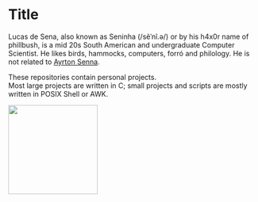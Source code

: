 # Title

Lucas de Sena, also known as Seninha (/sẽˈnĩ.ə/) or by his h4x0r
name of phillbush, is a mid 20s South American and undergraduate
Computer Scientist.  He likes birds, hammocks, computers, forró and
philology.
He is not related to [Ayrton Senna](https://en.wikipedia.org/wiki/Ayrton_Senna).

These repositories contain personal projects.  
Most large projects are written in C; small projects and scripts are
mostly written in POSIX Shell or AWK.

<img height="180em" src="https://github-readme-stats.vercel.app/api/top-langs/?username=phillbush&layout=compact&hide=Roff,HTML,Makefile"/>
